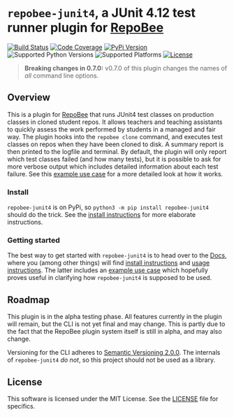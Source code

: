 # `repobee-junit4`, a JUnit 4.12 test runner plugin for [RepoBee](https://github.com/repobee/repobee)

[![Build Status](https://travis-ci.com/repobee/repobee-junit4.svg?branch=master)](https://travis-ci.com/repobee/repobee-junit4)
[![Code Coverage](https://codecov.io/gh/repobee/repobee-junit4/branch/master/graph/badge.svg)](https://codecov.io/gh/repobee/repobee-junit4)
[![PyPi Version](https://badge.fury.io/py/repobee-junit4.svg)](https://badge.fury.io/py/repobee-junit4)
![Supported Python Versions](https://img.shields.io/badge/python-3.5%2C%203.6%2C%203.7-blue.svg)
![Supported Platforms](https://img.shields.io/badge/platforms-Linux%2C%20macOS-blue.svg)
[![License](https://img.shields.io/badge/license-MIT-blue.svg)](LICENSE)

> **Breaking changes in 0.7.0:** v0.7.0 of this plugin changes the names of
> _all_ command line options.

## Overview
This is a plugin for [RepoBee](https://github.com/repobee/repobee) that runs
JUnit4 test classes on production classes in cloned student repos. It allows
teachers and teaching assistants to quickly assess the work performed by
students in a managed and fair way. The plugin hooks into the `repobee clone`
command, and executes test classes on repos when they have been cloned to disk.
A summary report is then printed to the logfile and terminal. By default, the
plugin will only report which test classes failed (and how many tests), but it
is possible to ask for more verbose output which includes detailed information
about each test failure. See this
[example use case](https://repobee-junit4.readthedocs.io/en/latest/usage.html#example-use-case)
for a more detailed look at how it works.

### Install
`repobee-junit4` is on PyPi, so `python3 -m pip install repobee-junit4` should do the
trick. See the
[install instructions](https://repobee-junit4.readthedocs.io/en/latest/install.html)
for more elaborate instructions.

### Getting started
The best way to get started with `repobee-junit4` is to head over to the
[Docs](https://repobee-junit4.readthedocs.io), where you (among
other things) will find
[install instructions](https://repobee-junit4.readthedocs.io/en/latest/install.html)
and [usage instructions](https://repobee-junit4.readthedocs.io/en/latest/usage.html).
The latter includes an
[example use case](https://repobee-junit4.readthedocs.io/en/latest/usage.html#example-use-case)
which hopefully proves useful in clarifying how `repobee-junit4` is supposed to
be used.

## Roadmap
This plugin is in the alpha testing phase. All features currently in the plugin
will remain, but the CLI is not yet final and may change. This is partly due to
the fact that the RepoBee plugin system itself is still in alpha, and may also
change.

Versioning for the CLI adheres to
[Semantic Versioning 2.0.0](https://semver.org/spec/v2.0.0.html). The internals
of `repobee-junit4` _do not_, so this project should not be used as a library.

## License
This software is licensed under the MIT License. See the [LICENSE](LICENSE)
file for specifics.
